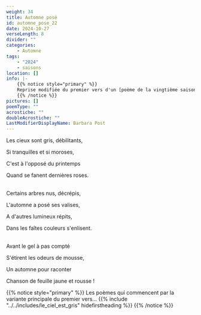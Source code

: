 ```yaml
---
weight: 34
title: Automne posé
id: automne_pose_22
date: 2024-10-27
verseLength: 8
divider: ""
categories:
    - Automne
tags:
    - "2024"
    - saisons
location: []
info: |-
    {{% notice style="primary" %}}
    Reprise modifiée du premier vers d'un [poème de la vingtième saison](../20_vingtieme_saison/le_ciel_est_gris)
    {{% /notice %}}
pictures: []
poemType: ""
acrostiche: ""
doubleAcrostiche: ""
LastModifierDisplayName: Barbara Post
---
```

Les cieux sont gris, débilitants,

Si tranquilles et si moroses,

C'est à l'opposé du printemps

Quand se fanent dernières roses.

 \
Certains arbres nus, décrépis,

L'automne a posé ses valises,

A d'autres lumineux répits,

Dans les faîtes couleurs s'enlisent.

 \
Avant le gel à pas compté

S'étirent les odeurs de mousse,

Un automne pour raconter

Chanson de feuille jaune et rousse !

{{% notice style="primary" %}}
Les poèmes qui commencent par la variante principale du premier vers...
{{% include "../../includes/le_ciel_est_gris" hidefirstheading %}}
{{% /notice %}}